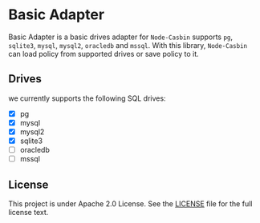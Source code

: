 # Basic Adapter

Basic Adapter is a basic drives adapter for `Node-Casbin` supports `pg`, `sqlite3`, `mysql`, `mysql2`, `oracledb` and `mssql`. With this library, `Node-Casbin` can load policy from supported drives or save policy to it.

## Drives

we currently supports the following SQL drives:

- [x] pg
- [x] mysql
- [x] mysql2
- [x] sqlite3
- [ ] oracledb
- [ ] mssql

## License

This project is under Apache 2.0 License. See the [LICENSE](LICENSE) file for the full license text.
